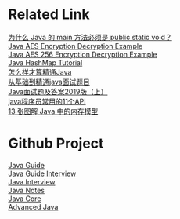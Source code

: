# Related Link
[为什么 Java 的 main 方法必须是 public static void？](https://mp.weixin.qq.com/s/lNuZo4E1hXCg6zm05SoiwA)<br>
[Java AES Encryption Decryption Example](https://howtodoinjava.com/java/java-security/java-aes-encryption-example/)<br>
[Java AES 256 Encryption Decryption Example](https://howtodoinjava.com/java/java-security/aes-256-encryption-decryption/)<br>
[Java HashMap Tutorial](https://www.callicoder.com/java-hashmap/)<br>
[怎么样才算精通Java](https://www.zhihu.com/question/19796490)<br>
[从基础到精通java面试题目](https://blog.csdn.net/scf1198862746/article/details/84403992?depth_1-utm_source=distribute.pc_relevant.none-task&utm_source=distribute.pc_relevant.none-task)<br>
[Java面试题及答案2019版（上）](https://blog.csdn.net/qq_41701956/article/details/86686492)<br>
[java程序员常用的11个API](https://mp.weixin.qq.com/s/VsBsVsVXlKyt8vnCeoVFuw)<br>
[13 张图解 Java 中的内存模型](https://mp.weixin.qq.com/s/-J1m32lfdlSwaMA7leFF8g)<br>

# Github Project
[Java Guide](https://github.com/Snailclimb/JavaGuide)<br>
[Java Guide Interview](https://github.com/Snailclimb/JavaGuide-Interview)<br>
[Java Interview](https://github.com/NotFound9/interviewGuide)<br>
[Java Notes](https://github.com/lvminghui/Java-Notes)<br>
[Java Core](https://github.com/dunwu/javacore)<br>
[Advanced Java](https://github.com/doocs/advanced-java)<br>
